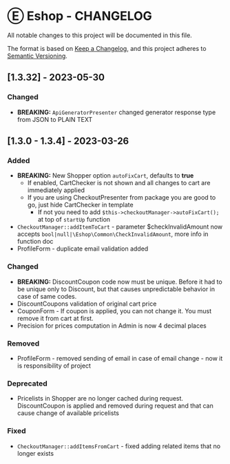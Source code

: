 # Ⓔ Eshop - CHANGELOG

All notable changes to this project will be documented in this file.

The format is based on [Keep a Changelog](https://keepachangelog.com/en/1.0.0/),
and this project adheres to [Semantic Versioning](https://semver.org/spec/v2.0.0.html).

## [1.3.32] - 2023-05-30

### Changed

- **BREAKING:** `ApiGeneratorPresenter` changed generator response type from JSON to PLAIN TEXT

## [1.3.0 - 1.3.4] - 2023-03-26

### Added
- **BREAKING:** New Shopper option `autoFixCart`, defaults to **true**
  - If enabled, CartChecker is not shown and all changes to cart are immediately applied
  - If you are using CheckoutPresenter from package you are good to go, just hide CartChecker in template
    - If not you need to add `$this->checkoutManager->autoFixCart();` at top of `startUp` function
- `CheckoutManager::addItemToCart` - parameter $checkInvalidAmount now accepts `bool|null|\Eshop\Common\CheckInvalidAmount`, more info in function doc
- ProfileForm - duplicate email validation added

### Changed
- **BREAKING:** DiscountCoupon code now must be unique. Before it had to be unique only to Discount, but that causes unpredictable behavior in case of same codes. 
- DiscountCoupons validation of original cart price
- CouponForm - If coupon is applied, you can not change it. You must remove it from cart at first.
- Precision for prices computation in Admin is now 4 decimal places

### Removed
- ProfileForm - removed sending of email in case of email change - now it is responsibility of project

### Deprecated
- Pricelists in Shopper are no longer cached during request. DiscountCoupon is applied and removed during request and that can cause change of available pricelists

### Fixed
- `CheckoutManager::addItemsFromCart` - fixed adding related items that no longer exists
